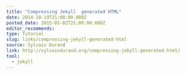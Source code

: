 ```yaml
---
title: "Compressing Jekyll  generated HTML"
date: 2014-10-19T21:08:00.000Z
posted_date: 2015-05-02T21:08:00.000Z
editor_recommends:
type: Tutorial
slug: links/compressing-jekyll-generated-html
source: Sylvain Durand
link: http://sylvaindurand.org/compressing-jekyll-generated-html/
tool:
  - jekyll
---
```





